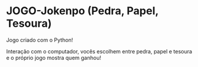 # JOGO-Jokenpo (Pedra, Papel, Tesoura)

Jogo criado com o Python!

Interação com o computador, vocês escolhem entre pedra, papel e tesoura e o próprio jogo mostra quem ganhou!
